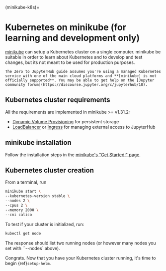 (minikube-k8s)=

# Kubernetes on minikube (for learning and development only)

[minikube] can setup a Kubernetes cluster on a single computer. minikube be suitable in order to learn about Kubernetes and to develop and test changes, but its not meant to be used for production purposes.

```{important}
The Zero to JupyterHub guide assumes you're using a managed Kubernetes service with one of the main cloud platforms and **[minikube] is not officially supported**. You may be able to get help on the [Jupyter community forum](https://discourse.jupyter.org/c/jupyterhub/10).
```

[minikube]: https://minikube.sigs.k8s.io/docs/

## Kubernetes cluster requirements

All the requirements are implemented in minikube >= v1.31.2:

- [Dynamic Volume Provisioning](https://kubernetes.io/docs/concepts/storage/dynamic-provisioning/) for persistent storage
- [LoadBalancer](https://kubernetes.io/docs/concepts/services-networking/service/#loadbalancer) or [Ingress](https://kubernetes.io/docs/concepts/services-networking/ingress/) for managing external access to JupyterHub

## minikube installation

Follow the installation steps in the [minikube's "Get Started!" page](https://minikube.sigs.k8s.io/docs/start/).

## Kubernetes cluster creation

From a terminal, run

```bash
minikube start \
--kubernetes-version stable \
--nodes 2 \
--cpus 2 \
--memory 2000 \
--cni calico
```

To test if your cluster is initialized, run:

```bash
kubectl get node
```

The response should list two running nodes (or however many nodes you set with ``--nodes` above).

Congrats. Now that you have your Kubernetes cluster running, it's time to
begin {ref}`setup-helm`.
